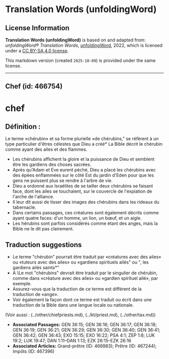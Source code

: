 # Translation Words (unfoldingWord)

## License Information

**Translation Words (unfoldingWord)** is based on and adapted from: _unfoldingWord® Translation Words_, [unfoldingWord](https://unfoldingword.org/utw), 2022, which is licensed under a [CC BY-SA 4.0 license](https://creativecommons.org/licenses/by-sa/4.0/legalcode.en).

This markdown version (created `2025-10-09`) is provided under the same license.



--------------------------------

## Chef (id: 466754)

chef
====

Définition :
------------

Le terme «chérubin» et sa forme plurielle »de chérubins," se réfèrent à un type particulier d'êtres célestes que Dieu a créé\* La Bible décrit le chérubin comme ayant des ailes et des flammes.

* Les chérubins affichent la gloire et la puissance de Dieu et semblent être les gardiens des choses sacrées.
* Après qu'Adam et Eve eurent péché, Dieu a placé les chérubins avec des épées enflammées sur le côté Est du jardin d'Eden pour que les gens ne puissent plus se rendre à l'arbre de vie.
* Dieu a ordonné aux Israélites de se tailler deux chérubins se faisant face, dont les ailes se touchaient, sur le couvercle de l'expiation de l'arche de l'alliance.
* Il leur dit aussi de tisser des images des chérubins dans les rideaux du tabernacle.
* Dans certains passages, ces créatures sont également décrits comme ayant quatre faces: d'un homme, un lion, un bœuf, et un aigle.
* Les hérubins sont parfois considérés comme étant des anges, mais la Bible ne le dit pas clairement.

Traduction suggestions
----------------------

* Le terme "chérubin" pourrait être traduit par «créatures avec des ailes» ou «tuteurs avec des ailes» ou «gardiens spirituels ailés" ou ", les gardiens ailés saints\*"
* A \\Le mot "chérubins" devrait être traduit par le singulier de chérubin, comme dans «créature avec des ailes» ou «gardien spirituel ailé», par exemple.
* Assurez\-vous que la traduction de ce terme est différent de la traduction de «ange».
* Voir également la façon dont ce terme est traduit ou écrit dans une traduction de la Bible dans une langue locale ou nationale.

(Voir aussi : (../other/chiefpriests.md), (../kt/priest.md), (../other/tax.md))

* **Associated Passages:** GEN 36:15; GEN 36:16; GEN 36:17; GEN 36:18; GEN 36:19; GEN 36:21; GEN 36:29; GEN 36:30; GEN 36:40; GEN 36:41; GEN 36:42; GEN 36:43; EXO 15:15; EXO 16:22; PSA 4:1; ZEP 1:8; LUK 19:2; LUK 19:47; DAN 1:11–DAN 1:13; EZK 26:15–EZK 26:16
* **Associated Articles:** Grand-prêtre (ID: 466983); Prêtre (ID: 467244); Impôts (ID: 467396)

